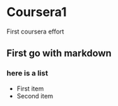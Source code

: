 # Coursera1
First coursera effort

## First go with markdown
### here is a list
* First item
* Second item
